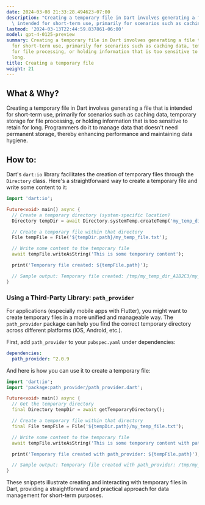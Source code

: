 ```yaml
---
date: 2024-03-08 21:33:28.494623-07:00
description: "Creating a temporary file in Dart involves generating a file that is\
  \ intended for short-term use, primarily for scenarios such as caching data, temporary\u2026"
lastmod: '2024-03-13T22:44:59.837861-06:00'
model: gpt-4-0125-preview
summary: Creating a temporary file in Dart involves generating a file that is intended
  for short-term use, primarily for scenarios such as caching data, temporary storage
  for file processing, or holding information that is too sensitive to retain for
  long.
title: Creating a temporary file
weight: 21
---
```


## What & Why?
Creating a temporary file in Dart involves generating a file that is intended for short-term use, primarily for scenarios such as caching data, temporary storage for file processing, or holding information that is too sensitive to retain for long. Programmers do it to manage data that doesn't need permanent storage, thereby enhancing performance and maintaining data hygiene.

## How to:
Dart's `dart:io` library facilitates the creation of temporary files through the `Directory` class. Here's a straightforward way to create a temporary file and write some content to it:

```dart
import 'dart:io';

Future<void> main() async {
  // Create a temporary directory (system-specific location)
  Directory tempDir = await Directory.systemTemp.createTemp('my_temp_dir_');

  // Create a temporary file within that directory
  File tempFile = File('${tempDir.path}/my_temp_file.txt');

  // Write some content to the temporary file
  await tempFile.writeAsString('This is some temporary content');

  print('Temporary file created: ${tempFile.path}');

  // Sample output: Temporary file created: /tmp/my_temp_dir_A1B2C3/my_temp_file.txt
}
```

### Using a Third-Party Library: `path_provider`

For applications (especially mobile apps with Flutter), you might want to create temporary files in a more unified and manageable way. The `path_provider` package can help you find the correct temporary directory across different platforms (iOS, Android, etc.).

First, add `path_provider` to your `pubspec.yaml` under dependencies:

```yaml
dependencies:
  path_provider: ^2.0.9
```

And here is how you can use it to create a temporary file:

```dart
import 'dart:io';
import 'package:path_provider/path_provider.dart';

Future<void> main() async {
  // Get the temporary directory
  final Directory tempDir = await getTemporaryDirectory();

  // Create a temporary file within that directory
  final File tempFile = File('${tempDir.path}/my_temp_file.txt');

  // Write some content to the temporary file
  await tempFile.writeAsString('This is some temporary content with path_provider');

  print('Temporary file created with path_provider: ${tempFile.path}');

  // Sample output: Temporary file created with path_provider: /tmp/my_temp_file.txt (path may vary by platform)
}
```

These snippets illustrate creating and interacting with temporary files in Dart, providing a straightforward and practical approach for data management for short-term purposes.
